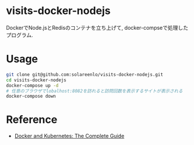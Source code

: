# visits-docker-nodejs
DockerでNode.jsとRedisのコンテナを立ち上げて, docker-compseで処理したプログラム.

# Usage
```bash
git clone git@github.com:solareenlo/visits-docker-nodejs.git
cd visits-docker-nodejs
docker-compose up -d
# 任意のブラウザでlobalhost:8082を訪れると訪問回数を表示するサイトが表示される
docker-compose down
```

# Reference
- [Docker and Kubernetes: The Complete Guide](https://www.udemy.com/docker-and-kubernetes-the-complete-guide/)
